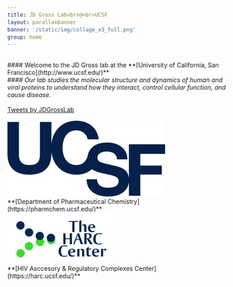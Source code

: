 ```yaml
---
title: JD Gross Lab<br>@<br>UCSF
layout: parallaxbanner
banner: '/static/img/collage_v3_full.png'
group: home
---
```




<br>
#### Welcome to the JD Gross lab at the **[University of California, San Francisco](http://www.ucsf.edu/)**    
<br>
#### <i> Our lab studies the molecular structure and dynamics of human and viral proteins to understand how they interact, control cellular function, and cause disease. </i>
<br>




<div class="center">
<br>
<a class="twitter-timeline" data-chrome="nofooter noborders" data-width="600" data-height="500" data-theme="light" href="https://twitter.com/JDGrossLab?ref_src=twsrc%5Etfw">Tweets by JDGrossLab</a>
<script async src="https://platform.twitter.com/widgets.js" charset="utf-8"></script>
<br><br>
</div>


<div class="divider"></div>

<div class="row member">

<div class="col s6 m6 center">
<img class="home-logo" src='/static/img/UCSFlogo.png' alt="UCSF">
<br> **[Department of Pharmaceutical Chemistry](https://pharmchem.ucsf.edu/)** 
</div>

<div class="col s6 m6 center">
<img class="home-logo" src='/static/img/HARC.gif' alt="HARC"> 
<br> **[HIV Asccesory & Regulatory Complexes Center](https://harc.ucsf.edu/)** 
</div>

</div>
